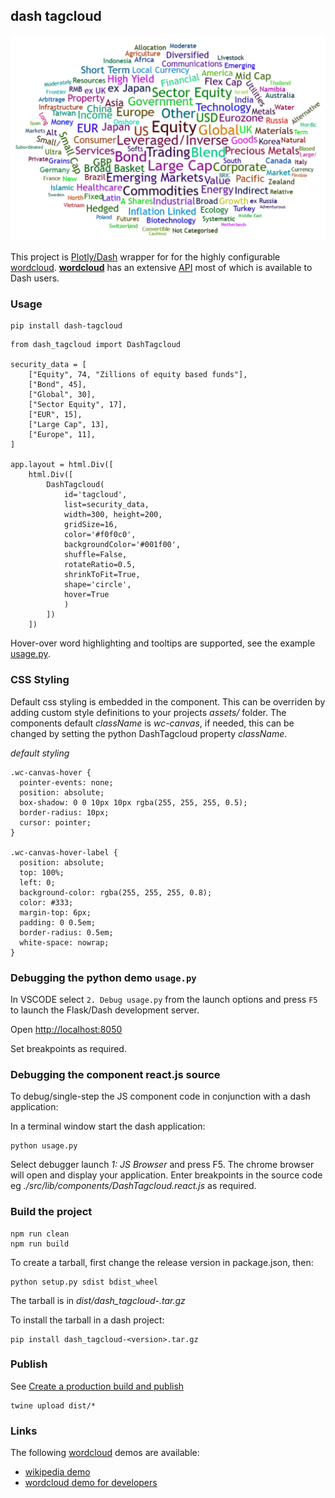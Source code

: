 ## dash tagcloud

![](docs/img/dash-tag-cloud.png)

This project is [Plotly/Dash] wrapper for for the highly configurable [wordcloud]. **[wordcloud]** has an extensive [API] most of which is available to Dash users.

### Usage

    pip install dash-tagcloud

```
from dash_tagcloud import DashTagcloud

security_data = [
    ["Equity", 74, "Zillions of equity based funds"],
    ["Bond", 45],
    ["Global", 30],
    ["Sector Equity", 17],
    ["EUR", 15],
    ["Large Cap", 13],
    ["Europe", 11],
]

app.layout = html.Div([
    html.Div([
        DashTagcloud(
            id='tagcloud',
            list=security_data,
            width=300, height=200,
            gridSize=16,
            color='#f0f0c0',
            backgroundColor='#001f00',
            shuffle=False,
            rotateRatio=0.5,
            shrinkToFit=True,
            shape='circle',
            hover=True
            )
        ])
    ])

```

Hover-over word highlighting and tooltips are supported, see the
example [usage.py](./usage.py).

### CSS Styling

Default css styling is embedded in the component. This can be overriden by
adding custom style definitions to your projects *assets/* folder. The
components default *className* is *wc-canvas*, if needed, this can be changed by
setting the python DashTagcloud property *className*.

*default styling*
```
.wc-canvas-hover {
  pointer-events: none;
  position: absolute;
  box-shadow: 0 0 10px 10px rgba(255, 255, 255, 0.5);
  border-radius: 10px;
  cursor: pointer;
}

.wc-canvas-hover-label {
  position: absolute;
  top: 100%;
  left: 0;
  background-color: rgba(255, 255, 255, 0.8);
  color: #333;
  margin-top: 6px;
  padding: 0 0.5em;
  border-radius: 0.5em;
  white-space: nowrap;
}
```

### Debugging the python demo `usage.py`

In VSCODE select `2. Debug usage.py` from the launch options and press `F5` to launch the
Flask/Dash development server.

Open [http://localhost:8050](http://localhost:8050)

Set breakpoints as required.

### Debugging the component react.js source

To debug/single-step the JS component code in conjunction with a dash application:

In a terminal window start the dash application:

    python usage.py

Select debugger launch *1: JS Browser* and press F5. The chrome browser
will open and display your application. Enter breakpoints in the source
code eg *./src/lib/components/DashTagcloud.react.js* as required.

### Build the project

    npm run clean
    npm run build

To create a tarball, first change the release version in package.json, then:

    python setup.py sdist bdist_wheel

The tarball is in *dist/dash_tagcloud-<version>.tar.gz*

To install the tarball in a dash project:

    pip install dash_tagcloud-<version>.tar.gz

### Publish

See [Create a production build and publish]

    twine upload dist/*

### Links

The following [wordcloud] demos are available:

* [wikipedia demo](https://wordcloud.timdream.org/#wikipedia:Cloud)
* [wordcloud demo for developers](https://wordcloud2-js.timdream.org/#love)

[Plotly/Dash]: https://plotly.com/dash/
[wordcloud]: https://github.com/timdream/wordcloud2.js
[API]: https://github.com/timdream/wordcloud2.js/blob/gh-pages/API.md
[Create a production build and publish]: https://github.com/plotly/